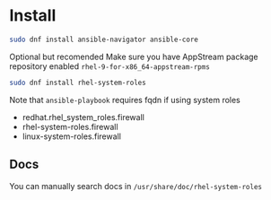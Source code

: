 # Install

```bash
sudo dnf install ansible-navigator ansible-core
```

Optional but recomended
Make sure you have AppStream package repository enabled `rhel-9-for-x86_64-appstream-rpms`

```bash
sudo dnf install rhel-system-roles
```

Note that `ansible-playbook` requires fqdn if using system roles

- redhat.rhel_system_roles.firewall
- rhel-system-roles.firewall
- linux-system-roles.firewall


## Docs

You can manually search docs in `/usr/share/doc/rhel-system-roles`
